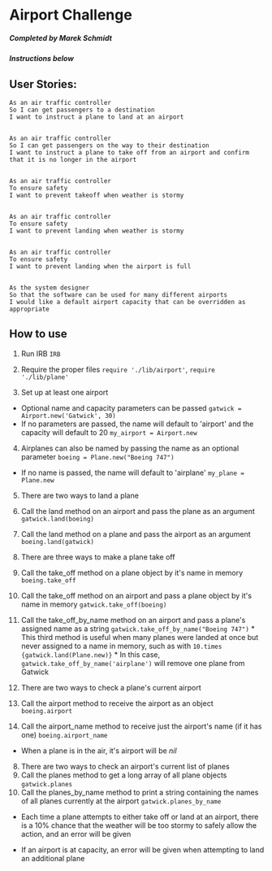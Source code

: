# Airport Challenge

##### Completed by Marek Schmidt
##### Instructions below

## User Stories:
```
As an air traffic controller
So I can get passengers to a destination
I want to instruct a plane to land at an airport
```
```

As an air traffic controller
So I can get passengers on the way to their destination
I want to instruct a plane to take off from an airport and confirm that it is no longer in the airport
```
```

As an air traffic controller
To ensure safety
I want to prevent takeoff when weather is stormy
```
```

As an air traffic controller
To ensure safety
I want to prevent landing when weather is stormy
```
```

As an air traffic controller
To ensure safety
I want to prevent landing when the airport is full
```
```

As the system designer
So that the software can be used for many different airports
I would like a default airport capacity that can be overridden as appropriate
```

## How to use

1. Run IRB `IRB`

2. Require the proper files `require './lib/airport'`, `require './lib/plane'`

3. Set up at least one airport
  * Optional name and capacity parameters can be passed `gatwick = Airport.new('Gatwick', 30)`
  * If no parameters are passed, the name will default to 'airport' and the capacity will default to 20 `my_airport = Airport.new`

4. Airplanes can also be named by passing the name as an optional parameter `boeing = Plane.new("Boeing 747")`
  * If no name is passed, the name will default to 'airplane' `my_plane = Plane.new`

5. There are two ways to land a plane
  1. Call the land method on an airport and pass the plane as an argument `gatwick.land(boeing)`
  2. Call the land method on a plane and pass the airport as an argument `boeing.land(gatwick)`

6. There are three ways to make a plane take off
  1. Call the take_off method on a plane object by it's name in memory `boeing.take_off`
  2. Call the take_off method on an airport and pass a plane object by it's name in memory `gatwick.take_off(boeing)`
  3. Call the take_off_by_name method on an airport and pass a plane's assigned name as a string `gatwick.take_off_by_name("Boeing 747")`
    * This third method is useful when many planes were landed at once but never assigned to a name in memory, such as with `10.times {gatwick.land(Plane.new)}`
    * In this case, `gatwick.take_off_by_name('airplane')` will remove one plane from Gatwick

7. There are two ways to check a plane's current airport
  1. Call the airport method to receive the airport as an object `boeing.airport`
  2. Call the airport_name method to receive just the airport's name (if it has one) `boeing.airport_name`
  * When a plane is in the air, it's airport will be _nil_

8. There are two ways to check an airport's current list of planes
  1. Call the planes method to get a long array of all plane objects `gatwick.planes`
  2. Call the planes_by_name method to print a string containing the names of all planes currently at the airport `gatwick.planes_by_name`

* Each time a plane attempts to either take off or land at an airport, there is a 10% chance that the weather will be too stormy to safely allow the action, and an error will be given

* If an airport is at capacity, an error will be given when attempting to land an additional plane
